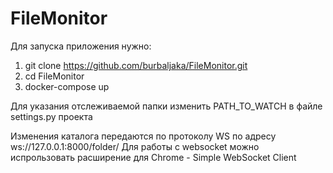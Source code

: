# FileMonitor

Для запуска приложения нужно:
1. git clone https://github.com/burbaljaka/FileMonitor.git
2. cd FileMonitor
3. docker-compose up

Для указания отслеживаемой папки изменить PATH_TO_WATCH в файле settings.py проекта

Изменения каталога передаются по протоколу WS по адресу ws://127.0.0.1:8000/folder/
Для работы с websocket можно испрользовать расширение для Chrome - Simple WebSocket Client
